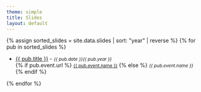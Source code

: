 ```yaml
---
theme: simple
title: Slides
layout: default
---
```


{% assign sorted_slides = site.data.slides | sort: "year" | reverse %}
{% for pub in sorted_slides %}
<ul>
    <li>
        <a href="{{ pub.url }}" target="_blank">{{ pub.title }}</a> - <small><em>{{ pub.date }}{{ pub.year }}</em></small><br>
        {% if pub.event.url %}
          <small><a href="{{ pub.event.url }}" target="_blank">{{ pub.event.name }}</a></small>
        {% else %}
          <small><em>{{ pub.event.name }}</em></small>
        {% endif %}
    </li>
</ul>
{% endfor %}